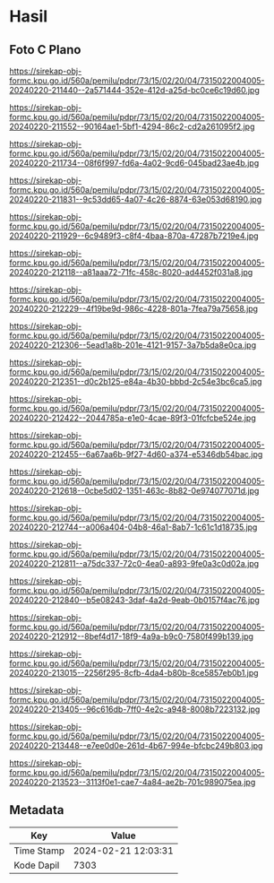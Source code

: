 # Hasil

## Foto C Plano

https://sirekap-obj-formc.kpu.go.id/560a/pemilu/pdpr/73/15/02/20/04/7315022004005-20240220-211440--2a571444-352e-412d-a25d-bc0ce6c19d60.jpg

https://sirekap-obj-formc.kpu.go.id/560a/pemilu/pdpr/73/15/02/20/04/7315022004005-20240220-211552--90164ae1-5bf1-4294-86c2-cd2a261095f2.jpg

https://sirekap-obj-formc.kpu.go.id/560a/pemilu/pdpr/73/15/02/20/04/7315022004005-20240220-211734--08f6f997-fd6a-4a02-9cd6-045bad23ae4b.jpg

https://sirekap-obj-formc.kpu.go.id/560a/pemilu/pdpr/73/15/02/20/04/7315022004005-20240220-211831--9c53dd65-4a07-4c26-8874-63e053d68190.jpg

https://sirekap-obj-formc.kpu.go.id/560a/pemilu/pdpr/73/15/02/20/04/7315022004005-20240220-211929--6c9489f3-c8f4-4baa-870a-47287b7219e4.jpg

https://sirekap-obj-formc.kpu.go.id/560a/pemilu/pdpr/73/15/02/20/04/7315022004005-20240220-212118--a81aaa72-71fc-458c-8020-ad4452f031a8.jpg

https://sirekap-obj-formc.kpu.go.id/560a/pemilu/pdpr/73/15/02/20/04/7315022004005-20240220-212229--4f19be9d-986c-4228-801a-7fea79a75658.jpg

https://sirekap-obj-formc.kpu.go.id/560a/pemilu/pdpr/73/15/02/20/04/7315022004005-20240220-212306--5ead1a8b-201e-4121-9157-3a7b5da8e0ca.jpg

https://sirekap-obj-formc.kpu.go.id/560a/pemilu/pdpr/73/15/02/20/04/7315022004005-20240220-212351--d0c2b125-e84a-4b30-bbbd-2c54e3bc6ca5.jpg

https://sirekap-obj-formc.kpu.go.id/560a/pemilu/pdpr/73/15/02/20/04/7315022004005-20240220-212422--2044785a-e1e0-4cae-89f3-01fcfcbe524e.jpg

https://sirekap-obj-formc.kpu.go.id/560a/pemilu/pdpr/73/15/02/20/04/7315022004005-20240220-212455--6a67aa6b-9f27-4d60-a374-e5346db54bac.jpg

https://sirekap-obj-formc.kpu.go.id/560a/pemilu/pdpr/73/15/02/20/04/7315022004005-20240220-212618--0cbe5d02-1351-463c-8b82-0e974077071d.jpg

https://sirekap-obj-formc.kpu.go.id/560a/pemilu/pdpr/73/15/02/20/04/7315022004005-20240220-212744--a006a404-04b8-46a1-8ab7-1c61c1d18735.jpg

https://sirekap-obj-formc.kpu.go.id/560a/pemilu/pdpr/73/15/02/20/04/7315022004005-20240220-212811--a75dc337-72c0-4ea0-a893-9fe0a3c0d02a.jpg

https://sirekap-obj-formc.kpu.go.id/560a/pemilu/pdpr/73/15/02/20/04/7315022004005-20240220-212840--b5e08243-3daf-4a2d-9eab-0b0157f4ac76.jpg

https://sirekap-obj-formc.kpu.go.id/560a/pemilu/pdpr/73/15/02/20/04/7315022004005-20240220-212912--8bef4d17-18f9-4a9a-b9c0-7580f499b139.jpg

https://sirekap-obj-formc.kpu.go.id/560a/pemilu/pdpr/73/15/02/20/04/7315022004005-20240220-213015--2256f295-8cfb-4da4-b80b-8ce5857eb0b1.jpg

https://sirekap-obj-formc.kpu.go.id/560a/pemilu/pdpr/73/15/02/20/04/7315022004005-20240220-213405--96c616db-7ff0-4e2c-a948-8008b7223132.jpg

https://sirekap-obj-formc.kpu.go.id/560a/pemilu/pdpr/73/15/02/20/04/7315022004005-20240220-213448--e7ee0d0e-261d-4b67-994e-bfcbc249b803.jpg

https://sirekap-obj-formc.kpu.go.id/560a/pemilu/pdpr/73/15/02/20/04/7315022004005-20240220-213523--3113f0e1-cae7-4a84-ae2b-701c989075ea.jpg


## Metadata

| Key        | Value               |
| ---------- | ------------------- |
| Time Stamp | 2024-02-21 12:03:31 |
| Kode Dapil | 7303                |



